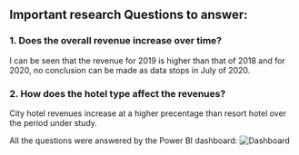 ## Important research Questions to answer:

 ### 1. Does the overall revenue increase over time?
 
I can be seen that the revenue for 2019 is higher than that of 2018 and for 2020, no conclusion can be made as data stops in July of 2020.

### 2. How does the hotel type affect the revenues?

City hotel revenues increase at a higher precentage than resort hotel over the period under study.


All the questions were answered by the Power BI dashboard:
![Dashboard](https://user-images.githubusercontent.com/73652553/138267107-ea72ba31-ab2c-45b2-b3da-bab5ead1f75d.jpg)
